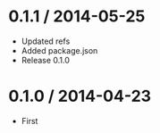 
0.1.1 / 2014-05-25
==================

 * Updated refs
 * Added package.json
 * Release 0.1.0

0.1.0 / 2014-04-23
==================

 * First
